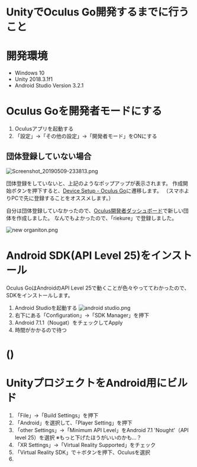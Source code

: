 # UnityでOculus Go開発するまでに行うこと

# 開発環境

- Windows 10
- Unity 2018.3.1f1
- Android Studio Version 3.2.1

# Oculus Goを開発者モードにする

1. Oculusアプリを起動する
2. 「設定」→「その他の設定」→「開発者モード」をONにする

## 団体登録していない場合

![Screenshot_20190509-233813.png](https://qiita-image-store.s3.ap-northeast-1.amazonaws.com/0/233011/3b6c07c3-04ba-c4ad-06a1-c533ae07ea37.png)

団体登録をしていないと、上記のようなポップアップが表示されます。
作成開始ボタンを押下すると、[Device Setup - Oculus Go](https://developer.oculus.com/documentation/mobilesdk/latest/concepts/mobile-device-setup-go/)に遷移します。
（スマホよりPCで先に登録することをオススメします。）

自分は団体登録していなかったので、[Oculus開発者ダッシュボード](https://dashboard.oculus.com/organizations/create/)で新しい団体を作成しました。
なんでもよかったので、「riekure」で登録しました。

![new organiton.png](https://qiita-image-store.s3.ap-northeast-1.amazonaws.com/0/233011/5b463787-c39f-c47e-853c-e80ab3e1559b.png)

# Android SDK(API Level 25)をインストール

Oculus GoはAndroidのAPI Level 25で動くことが色々やっててわかったので、SDKをインストールします。

1. Android Studioを起動する
![android studio.png](https://qiita-image-store.s3.ap-northeast-1.amazonaws.com/0/233011/3f374ad6-0b40-1840-bb8c-3757655a4c32.png)
2. 右下にある「Configuration」→「SDK Manager」を押下
3. Android 7.1.1（Nougat）をチェックしてApply
4. 時間がかかるので待つ

# ()


# UnityプロジェクトをAndroid用にビルド

1. 「File」→「Build Settings」を押下
2. 「Android」を選択して、「Player Setting」を押下
3. 「other Settings」→「Minimum API Level」をAndroid 7.1 'Nought'（API level 25）を選択 ※もっと下げたほうがいいのかも…？
4. 「XR Settings」→「Virtual Reality Supported」をチェック
5. 「Virtual Reality SDK」で＋ボタンを押下、Oculusを選択
6.


